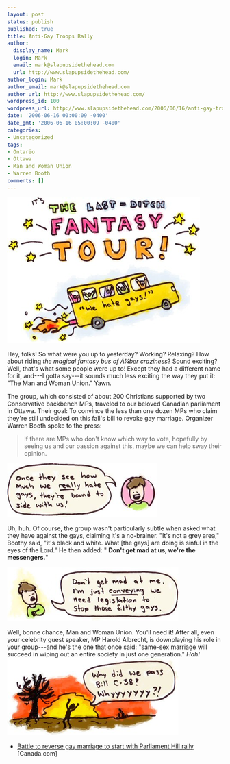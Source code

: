 ```yaml
---
layout: post
status: publish
published: true
title: Anti-Gay Troops Rally
author:
  display_name: Mark
  login: Mark
  email: mark@slapupsidethehead.com
  url: http://www.slapupsidethehead.com/
author_login: Mark
author_email: mark@slapupsidethehead.com
author_url: http://www.slapupsidethehead.com/
wordpress_id: 100
wordpress_url: http://www.slapupsidethehead.com/2006/06/16/anti-gay-troops-rally/
date: '2006-06-16 00:00:09 -0400'
date_gmt: '2006-06-16 05:00:09 -0400'
categories:
- Uncategorized
tags:
- Ontario
- Ottawa
- Man and Woman Union
- Warren Booth
comments: []
---
```

![Fantasy Tour](/wp-content/media/2006/06/fantasy_tour.jpg)

Hey, folks! So what were you up to yesterday? Working? Relaxing? How about riding _the magical fantasy bus of Ã¼ber craziness_? Sound exciting? Well, that's what some people were up to! Except they had a different name for it, and---I gotta say---it sounds much less exciting the way they put it: "The Man and Woman Union." Yawn.

The group, which consisted of about 200 Christians supported by two Conservative backbench MPs, traveled to our beloved Canadian parliament in Ottawa. Their goal: To convince the less than one dozen MPs who claim they're still undecided on this fall's bill to revoke gay marriage. Organizer Warren Booth spoke to the press:

> If there are MPs who don't know which way to vote, hopefully by seeing us and our passion against this, maybe we can help sway their opinion.

![We're persuasive!](/wp-content/media/2006/06/side_with_us.jpg)

Uh, huh. Of course, the group wasn't particularly subtle when asked what they have against the gays, claiming it's a no-brainer. "It's not a grey area," Boothy said, "it's black and white. What [the gays] are doing is sinful in the eyes of the Lord." He then added: " **Don't get mad at us, we're the messengers.**"

![Just the messenger](/wp-content/media/2006/06/just_conveying.jpg)

Well, bonne chance, Man and Woman Union. You'll need it! After all, even your celebrity guest speaker, MP Harold Albrecht, is downplaying his role in your group---and he's the one that once said: "same-sex marriage will succeed in wiping out an entire society in just one generation." _Hah!_  
 ![Whyyyyyy?](/wp-content/media/2006/06/whyyyy.jpg)

- [Battle to reverse gay marriage to start with Parliament Hill rally](http://www.canada.com/topics/news/national/story.html?id=f8325f2f-68ea-4bd9-8c07-3d4b74eb6058&k=77868) [Canada.com]

